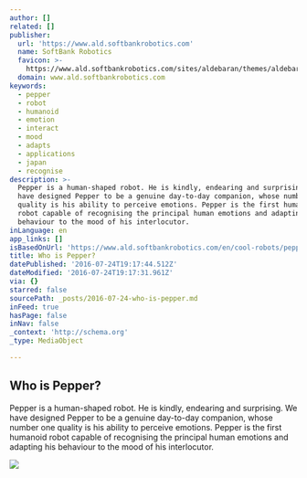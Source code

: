 ```yaml
---
author: []
related: []
publisher:
  url: 'https://www.ald.softbankrobotics.com'
  name: SoftBank Robotics
  favicon: >-
    https://www.ald.softbankrobotics.com/sites/aldebaran/themes/aldebaran/favicon.ico
  domain: www.ald.softbankrobotics.com
keywords:
  - pepper
  - robot
  - humanoid
  - emotion
  - interact
  - mood
  - adapts
  - applications
  - japan
  - recognise
description: >-
  Pepper is a human-shaped robot. He is kindly, endearing and surprising. We
  have designed Pepper to be a genuine day-to-day companion, whose number one
  quality is his ability to perceive emotions. Pepper is the first humanoid
  robot capable of recognising the principal human emotions and adapting his
  behaviour to the mood of his interlocutor.
inLanguage: en
app_links: []
isBasedOnUrl: 'https://www.ald.softbankrobotics.com/en/cool-robots/pepper'
title: Who is Pepper?
datePublished: '2016-07-24T19:17:44.512Z'
dateModified: '2016-07-24T19:17:31.961Z'
via: {}
starred: false
sourcePath: _posts/2016-07-24-who-is-pepper.md
inFeed: true
hasPage: false
inNav: false
_context: 'http://schema.org'
_type: MediaObject

---
```

<article style=""><h1>Who is Pepper?</h1><p>Pepper is a human-shaped robot. He is kindly, endearing and surprising. We have designed Pepper to be a genuine day-to-day companion, whose number one quality is his ability to perceive emotions. Pepper is the first humanoid robot capable of recognising the principal human emotions and adapting his behaviour to the mood of his interlocutor.</p><img src="https://www.ald.softbankrobotics.com/sites/aldebaran/files/images/Qui_est_pepper_2.png" /></article>